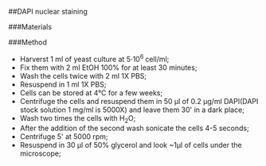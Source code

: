 ##DAPI nuclear staining

###Materials

###Method
* Harverst 1 ml of yeast culture at 5⋅10<sup>6 </sup>cell/ml;	 	 
* Fix them with 2 ml EtOH 100% for at least 30 minutes;	 
* Wash the cells twice with 2 ml 1X PBS;	 	 
* Resuspend in 1 ml 1X PBS;	 	 
* Cells can be stored at 4°C for a few weeks;	 	 
* Centrifuge the cells and resuspend them in 50 μl of 0.2 μg/ml DAPI(DAPI stock solution 1 mg/ml is 5000X) and leave them 30' in a dark place;
* Wash two times the cells with H<sub>2</sub>O;	 	 
* After the addition of the second wash sonicate the cells 4-5 seconds;	 	 
* Centrifuge 5' at 5000 rpm;	 	 
* Resuspend in 30 μl of 50% glycerol and look ~1µl of cells under the microscope;